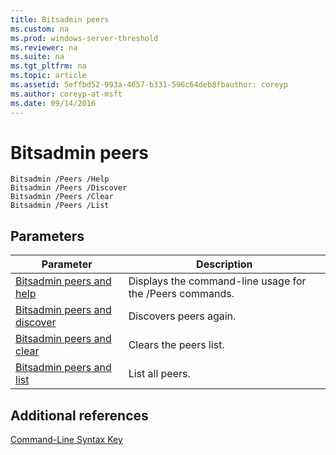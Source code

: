 ```yaml
---
title: Bitsadmin peers
ms.custom: na
ms.prod: windows-server-threshold
ms.reviewer: na
ms.suite: na
ms.tgt_pltfrm: na
ms.topic: article
ms.assetid: 5effbd52-993a-4657-b331-596c64deb8fbauthor: coreyp
ms.author: coreyp-at-msft
ms.date: 09/14/2016
---
```

# Bitsadmin peers
```
Bitsadmin /Peers /Help
Bitsadmin /Peers /Discover
Bitsadmin /Peers /Clear
Bitsadmin /Peers /List
```
## Parameters
|Parameter|Description|
|-------------|---------------|
|[Bitsadmin peers and help](Bitsadmin-peers-and-help.md)|Displays the command-line usage for the /Peers commands.|
|[Bitsadmin peers and discover](Bitsadmin-peers-and-discover.md)|Discovers peers again.|
|[Bitsadmin peers and clear](Bitsadmin-peers-and-clear.md)|Clears the peers list.|
|[Bitsadmin peers and list](Bitsadmin-peers-and-list.md)|List all peers.|
## Additional references
[Command-Line Syntax Key](Command-Line-Syntax-Key.md)

